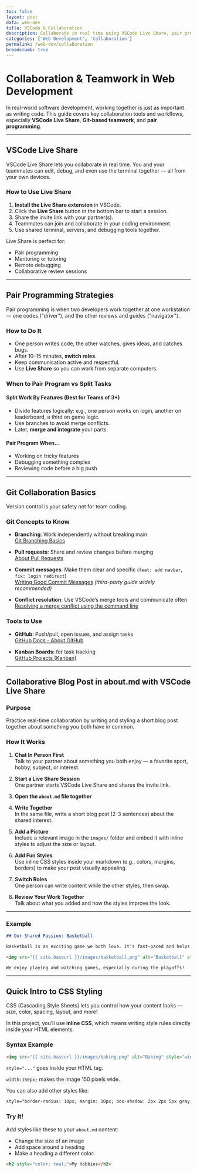 ```yaml
---
toc: false
layout: post
data: web-dev
title: VSCode & Collaboration
description: Collaborate in real time using VSCode Live Share, pair programming techniques, and effective version control to work like professional dev teams.
categories: ['Web Development', 'Collaboration']
permalink: /web-dev/collaboration
breadcrumb: true
---
```


# Collaboration & Teamwork in Web Development

In real-world software development, working together is just as important as writing code. This guide covers key collaboration tools and workflows, especially **VSCode Live Share**, **Git-based teamwork**, and **pair programming**.

---

## VSCode Live Share

VSCode Live Share lets you collaborate in real time. You and your teammates can edit, debug, and even use the terminal together — all from your own devices.

### How to Use Live Share

1. **Install the Live Share extension** in VSCode.
2. Click the **Live Share** button in the bottom bar to start a session.
3. Share the invite link with your partner(s).
4. Teammates can join and collaborate in your coding environment.
5. Use shared terminal, servers, and debugging tools together.

Live Share is perfect for:
- Pair programming
- Mentoring or tutoring
- Remote debugging
- Collaborative review sessions

---

## Pair Programming Strategies

Pair programming is when two developers work together at one workstation — one codes ("driver"), and the other reviews and guides ("navigator").

### How to Do It

- One person writes code, the other watches, gives ideas, and catches bugs.
- After 10–15 minutes, **switch roles**.
- Keep communication active and respectful.
- Use **Live Share** so you can work from separate computers.

### When to Pair Program vs Split Tasks

#### Split Work By Features (Best for Teams of 3+)

- Divide features logically: e.g., one person works on login, another on leaderboard, a third on game logic.
- Use branches to avoid merge conflicts.
- Later, **merge and integrate** your parts.

#### Pair Program When…

- Working on tricky features
- Debugging something complex
- Reviewing code before a big push

---

## Git Collaboration Basics

Version control is your safety net for team coding.

### Git Concepts to Know

- **Branching**: Work independently without breaking main  
  [Git Branching Basics](https://www.atlassian.com/git/tutorials/using-branches)  

- **Pull requests**: Share and review changes before merging  
  [About Pull Requests](https://docs.github.com/en/pull-requests/collaborating-with-pull-requests)  

- **Commit messages**: Make them clear and specific (`feat: add navbar`, `fix: login redirect`)  
  [Writing Good Commit Messages](https://chris.beams.io/posts/git-commit/) *(third-party guide widely recommended)*  

- **Conflict resolution**: Use VSCode’s merge tools and communicate often  
  [Resolving a merge conflict using the command line](https://docs.github.com/en/pull-requests/collaborating-with-pull-requests/addressing-merge-conflicts)  

### Tools to Use

- **GitHub**: Push/pull, open issues, and assign tasks  
  [GitHub Docs - About GitHub](https://docs.github.com/en/get-started/quickstart/github-flow)  

- **Kanban Boards**: for task tracking  
  [GitHub Projects (Kanban)](https://docs.github.com/en/issues/organizing-your-work-with-project-boards)  
--- 

## Collaborative Blog Post in about.md with VSCode Live Share

### Purpose  
Practice real-time collaboration by writing and styling a short blog post together about something you both have in common.

### How It Works

1. **Chat In Person First**  
Talk to your partner about something you both enjoy — a favorite sport, hobby, subject, or interest.

2. **Start a Live Share Session**  
One partner starts VSCode Live Share and shares the invite link.

3. **Open the `about.md` file together**

4. **Write Together**  
In the same file, write a short blog post (2-3 sentences) about the shared interest.

5. **Add a Picture**  
Include a relevant image in the `images/` folder and embed it with inline styles to adjust the size or layout.

6. **Add Fun Styles**  
Use inline CSS styles inside your markdown (e.g., colors, margins, borders) to make your post visually appealing.

7. **Switch Roles**  
One person can write content while the other styles, then swap.

8. **Review Your Work Together**  
Talk about what you added and how the styles improve the look.

---

### Example

```markdown
## Our Shared Passion: Basketball

Basketball is an exciting game we both love. It’s fast-paced and helps us stay active.

<img src="{{ site.baseurl }}/images/basketball.png" alt="Basketball" style="width:150px; border-radius: 10px; margin: 10px;">

We enjoy playing and watching games, especially during the playoffs!
```

---

## Quick Intro to CSS Styling

CSS (Cascading Style Sheets) lets you control how your content looks — size, color, spacing, layout, and more!

In this project, you’ll use **inline CSS**, which means writing style rules directly inside your HTML elements.

### Syntax Example

```html
<img src="{{ site.baseurl }}/images/baking.png" alt="Baking" style="width:150px;">
```

`style="..."` goes inside your HTML tag.

`width:150px;` makes the image 150 pixels wide.

You can also add other styles like:

```html
style="border-radius: 10px; margin: 10px; box-shadow: 2px 2px 5px gray;"
```

### Try It!

Add styles like these to your `about.md` content:

- Change the size of an image  
- Add space around a heading  
- Make a heading a different color:

```html
<h2 style="color: teal;">My Hobbies</h2>
```